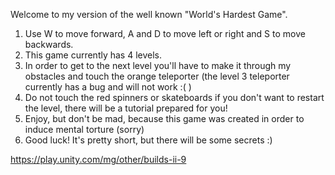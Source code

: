Welcome to my version of the well known "World's Hardest Game".

1. Use W to move forward, A and D to move left or right and S to move backwards.
2. This game currently has 4 levels.
3. In order to get to the next level you'll have to make it through my obstacles and touch the orange teleporter (the level 3 teleporter currently has a bug and will not work :( )
4. Do not touch the red spinners or skateboards if you don't want to restart the level, there will be a tutorial prepared for you!
5. Enjoy, but don't be mad, because this game was created in order to induce mental torture (sorry)
6. Good luck! It's pretty short, but there will be some secrets :)

https://play.unity.com/mg/other/builds-ii-9
